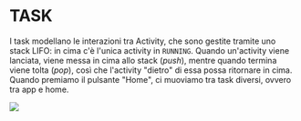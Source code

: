 # TASK

I task modellano le interazioni tra Activity, che sono gestite tramite uno stack LIFO: in cima c'è l'unica activity in `RUNNING`. Quando un'activity viene lanciata, viene messa in cima allo stack (*push*), mentre quando termina viene tolta (*pop*), così che l'activity "dietro" di essa possa ritornare in cima.
Quando premiamo il pulsante "Home", ci muoviamo tra task diversi, ovvero tra app e home.

![](Pasted%20image%2020240610105648.png)